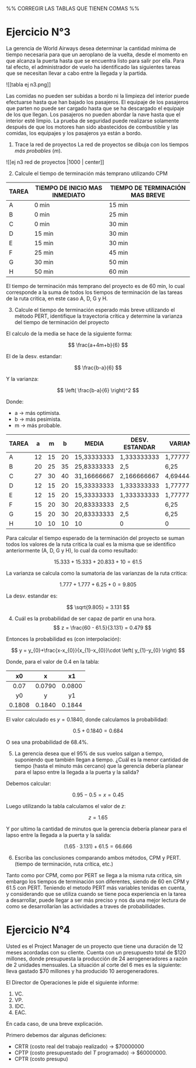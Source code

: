 %% CORREGIR LAS TABLAS QUE TIENEN COMAS %%

# Ejercicio N°3

La gerencia de World Airways desea determinar la cantidad mínima de tiempo necesaria para que un aeroplano de la vuelta, desde el momento en que alcanza la puerta hasta que se encuentra listo para salir por ella. Para tal efecto, el administrador de vuelo ha identificado las siguientes tareas que se necesitan llevar a cabo entre la llegada y la partida.

![[tabla ej n3.png]]

Las comidas no pueden ser subidas a bordo ni la limpieza del interior puede efectuarse hasta que han bajado los pasajeros. El equipaje de los pasajeros que parten no puede ser cargado hasta que se ha descargado el equipaje de los que llegan. Los pasajeros no pueden abordar la nave hasta que el interior esté limpio. La prueba de seguridad puede realizarse solamente después de que los motores han sido abastecidos de combustible y las comidas, los equipajes y los pasajeros ya están a bordo.

1. Trace la red de proyectos
La red de proyectos se dibuja con los tiempos *más probables* ($m$).

![[ej n3 red de proyectos |1000 | center]]

2. Calcule el tiempo de terminación más temprano utilizando CPM

| TAREA | TIEMPO DE INICIO MAS INMEDIATO | TIEMPO DE TERMINACIÓN MAS BREVE |
| ----- | ------------------------------ | ------------------------------- |
| A     | 0 min                          | 15 min                          |
| B     | 0 min                          | 25 min                          |
| C     | 0 min                          | 30 min                          |
| D     | 15 min                         | 30 min                          |
| E     | 15 min                         | 30 min                          |
| F     | 25 min                         | 45 min                          |
| G     | 30 min                         | 50 min                          |
| H     | 50 min                         | 60 min                          |

El tiempo de terminación más temprano del proyecto es de 60 min, lo cual corresponde a la suma de todos los tiempos de terminación de las tareas de la ruta critica, en este caso A, D, G y H.

3. Calcule el tiempo de terminación esperado más breve utilizando el método PERT, identifique la trayectoria crítica y determine la varianza del tiempo de terminación del proyecto

El calculo de la media se hace de la siguiente forma:

$$
\frac{a+4m+b}{6}
$$

El de la desv. estandar:

$$
\frac{b-a}{6}
$$

Y la varianza:

$$
$$

$$
\left( \frac{b-a}{6} \right)^2
$$

Donde:

- a -> más optimista.
- b -> más pesimista.
- m -> más probable.

| TAREA | a  | m  | b  | MEDIA       | DESV. ESTANDAR | VARIANZA    |
|-------|----|----|----|-------------|----------------|-------------|
| A     | 12 | 15 | 20 | 15,33333333 | 1,333333333    | 1,777777778 |
| B     | 20 | 25 | 35 | 25,83333333 | 2,5            | 6,25        |
| C     | 27 | 30 | 40 | 31,16666667 | 2,166666667    | 4,694444444 |
| D     | 12 | 15 | 20 | 15,33333333 | 1,333333333    | 1,777777778 |
| E     | 12 | 15 | 20 | 15,33333333 | 1,333333333    | 1,777777778 |
| F     | 15 | 20 | 30 | 20,83333333 | 2,5            | 6,25        |
| G     | 15 | 20 | 30 | 20,83333333 | 2,5            | 6,25        |
| H     | 10 | 10 | 10 | 10          | 0              | 0           |

Para calcular el tiempo esperado de la terminación del proyecto se suman todos los valores de la ruta critica la cual es la misma que se identifico anteriormente (A, D, G y H), lo cual da como resultado:

$$
15.333+15.333+20.833+10 = 61.5
$$

La varianza se calcula como la sumatoria de las varianzas de la ruta critica:

$$
1.777+1.777+6.25+0=9.805
$$

La desv. estandar es:

$$
\sqrt{9.805} = 3.131
$$

4. Cuál es la probabilidad de ser capaz de partir en una hora.
$$
z = \frac{60 - 61.5}{3.131} = 0.479
$$

Entonces la probabilidad es (con interpolación):

$$
y = y_{0}+\frac{x-x_{0}}{x_{1}-x_{0}}\cdot \left( y_{1}-y_{0} \right)
$$

Donde, para el valor de 0.4 en la tabla:

|   x0   |   x    |   x1   |
|:----: |:----: |:----: |
|  0.07  | 0.0790 | 0.0800 |
|   y0   |   y    |   y1   |
| 0.1808 | 0.1840 | 0.1844 |

El valor calculado es $y = 0.1840$, donde calculamos la probabilidad:

$$
0.5 + 0.1840 = 0.684
$$

O sea una probabilidad de $68.4\%$.

5. La gerencia desea que el 95% de sus vuelos salgan a tiempo, suponiendo que también llegan a tiempo. ¿Cuál es la menor cantidad de tiempo (hasta el minuto más cercano) que la gerencia debería planear para el lapso entre la llegada a la puerta y la salida?

Debemos calcular:

$$
0.95 - 0.5 = x = 0.45
$$

Luego utilizando la tabla calculamos el valor de $z$:

$$
z = 1.65
$$

Y por ultimo la cantidad de minutos que la gerencia debería planear para el lapso entre la llegada a la puerta y la salida:

$$
\left( 1.65 \cdot 3.131 \right)+61.5 = 66.666
$$

6. Escriba las conclusiones comparando ambos métodos, CPM y PERT. (tiempo de terminación, ruta crítica, etc.)

Tanto como por CPM, como por PERT se llega a la misma ruta critica, sin embargo los tiempos de terminación son diferentes, siendo de 60 en CPM y 61.5 con PERT. Teniendo el metodo PERT más variables tenidas en cuenta, y considerando que se utiliza cuando se tiene poca experiencia en la tarea a desarrollar, puede llegar a ser más preciso y nos da una mejor lectura de como se desarrollarían las actividades a traves de probabilidades.

# Ejercicio N°4

Usted es el Project Manager de un proyecto que tiene una duración de 12 meses acordadas con su cliente. Cuenta con un presupuesto total de $120 millones, donde presupuesta la producción de 24 aerogeneradores a razón de 2 unidades mensuales. La situación al corte del 6 mes es la siguiente: lleva gastado $70 millones y ha producido 10 aerogeneradores.

El Director de Operaciones le pide el siguiente informe:

1. VC.
2. VP.
3. IDC.
4. EAC.

En cada caso, de una breve explicación.

Primero debemos dar algunas deficiones:

- CRTR (costo real del trabajo realizado) -> $\$ 70 000 000$
- CPTP (costo presupuestado del $T$ programado) -> $\$ 60 000 000$.
- CPTR (costo presupu)